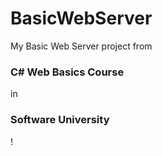 # BasicWebServer

My Basic Web Server project from <h3>C# Web Basics Course</h3> in <h3>Software University</h3> ! 